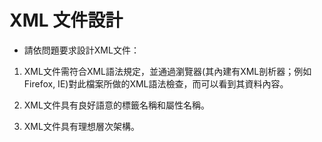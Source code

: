 # XML 文件設計

- 請依問題要求設計XML文件：

1. XML文件需符合XML語法規定，並通過瀏覽器(其內建有XML剖析器；例如Firefox, IE)對此檔案所做的XML語法檢查，而可以看到其資料內容。

2. XML文件具有良好語意的標籤名稱和屬性名稱。

3. XML文件具有理想層次架構。
